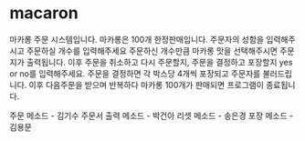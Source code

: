 # macaron
마카롱 주문 시스템입니다.
마카롱은 100개 한정판매입니다.
주문자의 성함을 입력해주시고 주문하실 개수를 입력해주세요
주문하신 개수만큼 마카롱 맛을 선택해주시면 주문지가 출력됩니다.
이후 주문을 취소하고 다시 주문할지, 주문을 결정하고 포장할지 yes or no를 입력해주세요.
주문을 결정하면 각 박스당 4개씩 포장되고 주문자를 불러드립니다.
이후 다음주문을 받으며 반복하다 마카롱 100개가 판매되면 프로그램이 종료됩니다.

주문 메소드 - 김기수
주문서 출력 메소드 - 박건아
리셋 메소드 - 송은경
포장 메소드 - 김용문